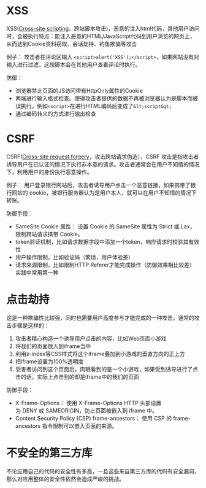 
# XSS

XSS([Cross-site scripting](https://portswigger.net/web-security/cross-site-scripting)，跨站脚本攻击)，恶意的注入html代码，其他用户访问时，会被执行特点：能注入恶意的HTML/JavaScript代码到用户浏览的网页上，从而达到Cookie资料窃取、会话劫持、钓鱼欺骗等攻击

例子：
攻击者在评论区输入 `<script>alert('XSS');</script>`，如果网站没有对输入进行过滤，这段脚本会在其他用户查看评论时执行。

防御：
- 浏览器禁止页面的JS访问带有HttpOnly属性的Cookie
- 两端进行输入格式检查。使得攻击者提供的数据不再被浏览器认为是脚本而被误执行。例如`<script>`在进行HTML编码后变成了`&lt;script&gt;`
- 通过编码转义的方式进行输出检查



# CSRF

CSRF([Cross-site request forgery](https://portswigger.net/web-security/csrf)，攻击跨站请求伪造），CSRF 攻击是指攻击者诱导用户在已认证的情况下执行非本意的请求。攻击者通常会在用户不知情的情况下，利用用户的身份执行恶意操作。


例子：
用户登录银行网站后，攻击者诱导用户点击一个恶意链接，如果携带了银行网站的 cookie，被银行服务器认为是用户本人，就可以在用户不知情的情况下转账。


防御手段：
- SameSite Cookie 属性： 设置 Cookie 的 SameSite 属性为 Strict 或 Lax，限制跨站请求携带 Cookie。
- token验证机制，比如请求数据字段中添加一个token，响应请求时校验其有效性
- 用户操作限制，比如验证码（繁琐，用户体验差）
- 请求来源限制，比如限制HTTP Referer才能完成操作（防御效果相比较差） 实践中常用第一种

# 点击劫持

这是一种欺骗性比较强，同时也需要用户高度参与才能完成的一种攻击。通常的攻击步骤是这样的：
1.  攻击者精心构造一个诱导用户点击的内容，比如Web页面小游戏
2.  将我们的页面放入到iframe当中
3.  利用z-index等CSS样式将这个iframe叠加到小游戏的垂直方向的正上方
4.  把iframe设置为100%透明度
5.  受害者访问到这个页面后，肉眼看到的是一个小游戏，如果受到诱导进行了点击的话，实际上点击到的却是iframe中的我们的页面

防御手段：
- X-Frame-Options： 使用 X-Frame-Options HTTP 头部设置为 DENY 或 SAMEORIGIN，防止页面被嵌入到 iframe 中。
- Content Security Policy (CSP) frame-ancestors： 使用 CSP 的 frame-ancestors 指令限制可以嵌入页面的来源。



# 不安全的第三方库

不论应用自己的代码的安全性有多高，一旦这些来自第三方库的代码有安全漏洞，那么对应用整体的安全性依然会造成严峻的挑战。
